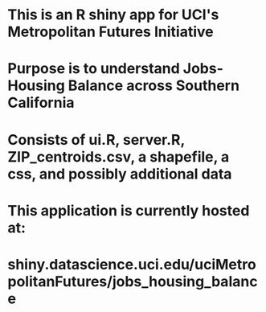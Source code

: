 # This is an R shiny app for UCI's Metropolitan Futures Initiative 
# Purpose is to understand Jobs-Housing Balance across Southern California
# Consists of ui.R, server.R, ZIP_centroids.csv, a shapefile, a css, and possibly additional data
# This application is currently hosted at:
# shiny.datascience.uci.edu/uciMetropolitanFutures/jobs_housing_balance
